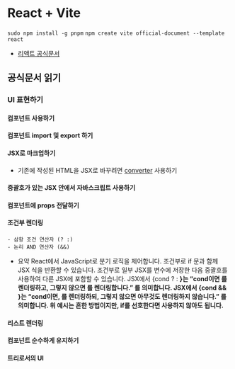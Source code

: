 # React + Vite


`sudo npm install -g pnpm`
`npm create vite official-document --template react`

- [리액트 공식문서](https://ko.react.dev/versions)

## 공식문서 읽기
### UI 표현하기
#### 컴포넌트 사용하기
#### 컴포넌트 import 및 export 하기
#### JSX로 마크업하기
- 기존에 작성된 HTML을 JSX로 바꾸려면 [converter](https://transform.tools/html-to-jsx) 사용하기
#### 중괄호가 있는 JSX 안에서 자바스크립트 사용하기
#### 컴포넌트에 props 전달하기
#### 조건부 렌더링
    - 삼항 조건 연산자 (? :)
    - 논리 AND 연산자 (&&)
- 요약
    React에서 JavaScript로 분기 로직을 제어합니다.
    조건부로 if 문과 함께 JSX 식을 반환할 수 있습니다.
    조건부로 일부 JSX를 변수에 저장한 다음 중괄호를 사용하여 다른 JSX에 포함할 수 있습니다.
    JSX에서 {cond ? <A /> : <B />}는 “cond이면 <A />를 렌더링하고, 그렇지 않으면 <B />를 렌더링합니다.” 를 의미합니다.
    JSX에서 {cond && <A />}는 “cond이면, <A />를 렌더링하되, 그렇지 않으면 아무것도 렌더링하지 않습니다.” 를 의미합니다.
    위 예시는 흔한 방법이지만, if를 선호한다면 사용하지 않아도 됩니다.
#### 리스트 렌더링
#### 컴포넌트 순수하게 유지하기
#### 트리로서의 UI
